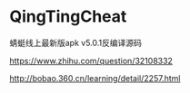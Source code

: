 # QingTingCheat
蜻蜓线上最新版apk v5.0.1反编译源码


https://www.zhihu.com/question/32108332

http://bobao.360.cn/learning/detail/2257.html

